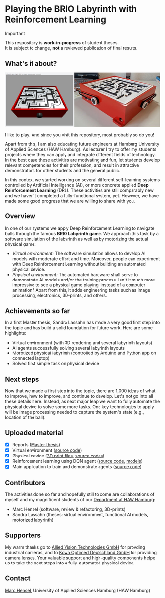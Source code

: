 # Playing the BRIO Labyrinth with Reinforcement Learning

> [!IMPORTANT]
> This respository is __work-in-progress__ of student theses.<br>
> It is subject to change, __not__ a reviewed publication of final results.

## What's it about?
<img src="./assets/images/VirtualEnv.png" height="175" align=left>
<img src="./assets/images/PhysicalLabyrinth.jpg" height="175">

I like to play. And since you visit this repository, most probably so do you!

Apart from this, I am also educating future engineers at Hamburg University of Applied Sciences (HAW Hamburg). As lecturer I try to offer my students projects where they can apply and integrate different fields of technology. In the best case these activities are motivating and fun, let students develop relevant competencies for their profession, and result in attractive demonstrators for other students and the general public.

In this context we started working on several different self-learning systems controlled by Artificial Intelligence (AI), or more concrete applied __Deep Reinforcement Learning__ (DRL). These activities are still comparably new and we haven't completed a fully-functional system, yet. However, we have made some good progress that we are willing to share with you.

## Overview
In one of our systems we apply Deep Reinforcement Learning to navigate balls through the famous __BRIO Labyrinth game__. We approach this task by a software simulation of the labyrinth as well as by motorizing the actual physical game:

- _Virtual environment:_ The software simulation allows to develop AI models with moderate effort and time. Moreover, people can experiment with Deep Reinforcement Learning without building an automated physical device.
- _Physical environment:_ The automated hardware shall serve to demonstrate AI models and/or the training process. Isn't it much more impressive to see a physical game playing, instead of a computer animation? Apart from this, it adds engineering tasks such as image processing, electronics, 3D-prints, and others.

## Achievements so far
In a first Master thesis, Sandra Lassahn has made a very good first step into the topic and has build a solid foundation for future work. Here are some highlights:

- Virtual environment (with 3D rendering and several labyrinth layouts)
- AI agents successfully solving several labyrinth layouts
- Morotized physical labyrinth (controlled by Arduino and Python app on connected laptop)
- Solved first simple task on physical device 

## Next steps
Now that we made a first step into the topic, there are 1,000 ideas of what to improve, how to improve, and continue to develop. Let's not go into all these details here. Instead, as next major leap we want to fully automate the physical device to solve some more tasks. One key technologies to apply will be image processing needed to capture the system's state (e.g., location of the ball).

## Uploaded material
- [X] Reports ([Master thesis](docs/reports))
- [X] Virtual environment ([source code](src/environments/virtual))
- [X] Physical device ([3D print files](hardware), [source codes](src/environments/physical))
- [X] Reinforcement learning using DQN agent ([source code](src/agents), [models](src/models))
- [X] Main application to train and demonstrate agents ([source code](src/main))

## Contributors
The activities done so far and hopefully still to come are collaborations of myself and my magnificent students of our [Department at HAW Hamburg](https://www.haw-hamburg.de/hochschule/technik-und-informatik/departments/informations-und-elektrotechnik/studium/studiengaenge/):

- Marc Hensel (software, review & refactoring, 3D-prints)
- Sandra Lassahn (theses: virtual environment, functional AI models, motorized labyrinth)

## Supporters
My warm thanks go to [Allied Vision Technologies GmbH](https://www.alliedvision.com/) for provding industrial cameras, and to [Kowa Optimed Deutschland GmbH](https://www.kowa-lenses.com/) for providing camera lenses. Your valuable support and high-quality components helpe us to take the next steps into a fully-automated physical device.

## Contact
[Marc Hensel](http://www.haw-hamburg.de/marc-hensel), University of Applied Sciences Hamburg (HAW Hamburg)
